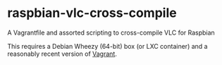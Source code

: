 raspbian-vlc-cross-compile
==========================

A Vagrantfile and assorted scripting to cross-compile VLC for Raspbian 

This requires a Debian Wheezy (64-bit) box (or LXC container) and a reasonably recent version of [Vagrant](http://www.vagrantup.com).

